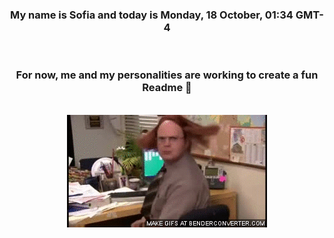 


<div align="center">
<h3 >My name is Sofia and today is Monday, 18 October, 01:34 GMT-4</h3><br>
<h3 >For now, me and my personalities are working to create a fun Readme 👋
</h3><br>
<img src='img/dwight.gif' alt='working...'/>
</div>
